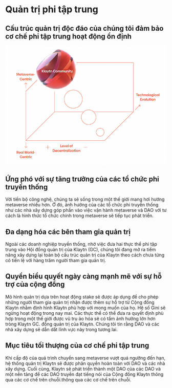 # Quản trị phi tập trung

## Cấu trúc quản trị độc đáo của chúng tôi đảm bảo cơ chế phi tập trung hoạt động ổn định

![](../../klaytn2/images/governance.png)

## Ứng phó với sự tăng trưởng của các tổ chức phi truyền thống <a href="#response-to-non-traditional-entities" id="response-to-non-traditional-entities"></a>

Với tiến bộ công nghệ, chúng ta sẽ sống trong một thế giới mang hơi hướng metaverse nhiều hơn. Ở đó, ảnh hưởng của các tổ chức phi truyền thống như các nhà xây dựng góp phần vào việc vận hành metaverse và DAO với tư cách là hình thức tổ chức chính trong metaverse sẽ tiếp tục phát triển.

## Đa dạng hóa các bên tham gia quản trị <a href="#diversification-of-governance-participants" id="diversification-of-governance-participants"></a>

Ngoài các doanh nghiệp truyền thống, nhờ việc đưa hai thực thể phi tập trung vào Hội đồng quản trị của Klaytn (GC), chúng tôi đang mở ra tiềm năng xây dựng lại toàn bộ cấu trúc quản trị của Klaytn theo cách chưa từng có tiền lệ với hàng trăm người tham gia quản trị.

## Quyền biểu quyết ngày càng mạnh mẽ với sự hỗ trợ của cộng đồng <a href="#voting-power-that-scales-with-community-support" id="voting-power-that-scales-with-community-support"></a>

Mô hình quản trị dựa trên hoạt động stake sẽ được áp dụng để cho phép những người tham gia quản trị nhận được thêm sự hỗ trợ từ Cộng đồng Klaytn nhằm định hình Klaytn phù hợp với mong muốn của họ. Hệ số Gini sẽ ngừng hoạt động trong nay mai. Các thực thể có thể đưa ra quyết định phù hợp trong một thế giới được vũ trụ ảo hóa sẽ có tầm ảnh hưởng lớn hơn tròng Klaytn GC. đồng quản trị của Klaytn. Chúng tôi tin rằng DAO và các nhà xây dựng sẽ dẫn dắt lĩnh vực này trong tương lai.

## Mục tiêu tối thượng của cơ chế phi tập trung <a href="#ultimate-goal-of-decentralization" id="ultimate-goal-of-decentralization"></a>

Khi cấp độ của quá trình chuyển sang metaverse vượt quá ngưỡng đến hạn, hệ thống quản trị Klaytn sẽ được phân quyền hoàn toàn với DAO và các nhà xây dựng. Cuối cùng, Klaytn sẽ phát triển thành một DAO của các DAO và một nền tảng để các DAO truyền đạt tiếng nói của Cộng đồng Klaytn thông qua các cơ chế trên chuỗi.thông qua các cơ chế trên chuỗi.

